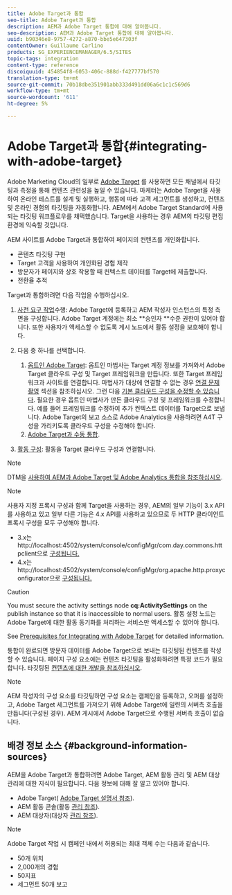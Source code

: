 ```yaml
---
title: Adobe Target과 통합
seo-title: Adobe Target과 통합
description: AEM과 Adobe Target 통합에 대해 알아봅니다.
seo-description: AEM과 Adobe Target 통합에 대해 알아봅니다.
uuid: b90346e8-9757-4272-a870-bbe5e647303f
contentOwner: Guillaume Carlino
products: SG_EXPERIENCEMANAGER/6.5/SITES
topic-tags: integration
content-type: reference
discoiquuid: 454854f8-6053-406c-888d-f427777bf570
translation-type: tm+mt
source-git-commit: 70b18dbe351901abb333d491dd06a6c1c1c569d6
workflow-type: tm+mt
source-wordcount: '611'
ht-degree: 5%

---
```



# Adobe Target과 통합{#integrating-with-adobe-target}

Adobe Marketing Cloud의 일부로 [Adobe Target](http://www.adobe.com/ro/solutions/testing-targeting/testandtarget.html) 를 사용하면 모든 채널에서 타깃팅과 측정을 통해 컨텐츠 관련성을 높일 수 있습니다. 마케터는 Adobe Target을 사용하여 온라인 테스트를 설계 및 실행하고, 행동에 따라 고객 세그먼트를 생성하고, 컨텐츠 및 온라인 경험의 타깃팅을 자동화합니다. AEM에서 Adobe Target Standard에 사용되는 타깃팅 워크플로우를 채택했습니다. Target을 사용하는 경우 AEM의 타깃팅 편집 환경에 익숙할 것입니다.

AEM 사이트를 Adobe Target과 통합하여 페이지의 컨텐츠를 개인화합니다.

* 콘텐츠 타깃팅 구현
* Target 고객을 사용하여 개인화된 경험 제작
* 방문자가 페이지와 상호 작용할 때 컨텍스트 데이터를 Target에 제출합니다.
* 전환율 추적

Target과 통합하려면 다음 작업을 수행하십시오.

1. [사전 요구 작업](/help/sites-administering/target-requirements.md)수행: Adobe Target에 등록하고 AEM 작성자 인스턴스의 특정 측면을 구성합니다. Adobe Target 계정에는 최소 **승인자 **수준 권한이 있어야 합니다. 또한 사용자가 액세스할 수 없도록 게시 노드에서 활동 설정을 보호해야 합니다.

1. 다음 중 하나를 선택합니다.

   1. [옵트인 Adobe Target](/help/sites-administering/opt-in.md): 옵트인 마법사는 Target 계정 정보를 가져와서 Adobe Target 클라우드 구성 및 Target 프레임워크을 만듭니다. 또한 Target 프레임워크과 사이트를 연결합니다. 마법사가 대상에 연결할 수 없는 경우 [연결 문제 촬영](/help/sites-administering/target-configuring.md#troubleshooting-target-connection-problems) 섹션을 참조하십시오. 그런 다음 [기본 클라우드 구성을 수정할 수 있습니다](/help/sites-administering/target-configuring.md#modifying-the-opt-in-wizard-configurations). 필요한 경우 옵트인 마법사가 만든 클라우드 구성 및 프레임워크를 수정합니다. 예를 들어 프레임워크를 수정하여 추가 컨텍스트 데이터를 Target으로 보냅니다. Adobe Target의 보고 소스로 Adobe Analytics을 사용하려면 A4T 구성을 가리키도록 클라우드 구성을 수정해야 합니다.
   1. [Adobe Target과 수동 통합](/help/sites-administering/target-configuring.md#manually-integrating-with-adobe-target).

1. [활동 구성](/help/sites-authoring/activitylib.md): 활동을 Target 클라우드 구성과 연결합니다.

>[!NOTE]
>
>DTM을 [사용하여 AEM과 Adobe Target 및 Adobe Analytics 통합을 참조하십시오](https://helpx.adobe.com/experience-manager/using/integrate-digital-marketing-solutions.html).

>[!NOTE]
>
>사용자 지정 프록시 구성과 함께 Target을 사용하는 경우, AEM의 일부 기능이 3.x API를 사용하고 있고 일부 다른 기능은 4.x API를 사용하고 있으므로 두 HTTP 클라이언트 프록시 구성을 모두 구성해야 합니다.
>
>* 3.x는 http://localhost:4502/system/console/configMgr/com.day.commons.httpclient으로 [구성됩니다.](http://localhost:4502/system/console/configMgr/com.day.commons.httpclient)
>* 4.x는 http://localhost:4502/system/console/configMgr/org.apache.http.proxyconfigurator으로 [구성됩니다.](http://localhost:4502/system/console/configMgr/org.apache.http.proxyconfigurator)
>



>[!CAUTION]
>
>You must secure the activity settings node **cq:ActivitySettings** on the publish instance so that it is inaccessible to normal users. 활동 설정 노드는 Adobe Target에 대한 활동 동기화를 처리하는 서비스만 액세스할 수 있어야 합니다.
>
>See [Prerequisites for Integrating with Adobe Target](/help/sites-administering/target-requirements.md#securing-the-activity-settings-node) for detailed information.

통합이 완료되면 방문자 데이터를 Adobe Target으로 보내는 타깃팅된 컨텐츠를 [](/help/sites-authoring/content-targeting-touch.md) 작성할 수 있습니다. 페이지 구성 요소에는 컨텐츠 타깃팅을 활성화하려면 특정 코드가 필요합니다. 타깃팅된 [컨텐츠에 대한 개발을 참조하십시오](/help/sites-developing/target.md).

>[!NOTE]
>
>AEM 작성자의 구성 요소를 타깃팅하면 구성 요소는 캠페인을 등록하고, 오퍼를 설정하고, Adobe Target 세그먼트를 가져오기 위해 Adobe Target에 일련의 서버측 호출을 만듭니다(구성된 경우). AEM 게시에서 Adobe Target으로 수행된 서버측 호출이 없습니다.

## 배경 정보 소스 {#background-information-sources}

AEM을 Adobe Target과 통합하려면 Adobe Target, AEM 활동 관리 및 AEM 대상 관리에 대한 지식이 필요합니다. 다음 정보에 대해 잘 알고 있어야 합니다.

* Adobe Target( [Adobe Target 설명서 참조](https://docs.adobe.com/content/help/en/target/using/target-home.html)).
* AEM 활동 콘솔(활동 [관리 참조](/help/sites-authoring/activitylib.md)).
* AEM 대상자(대상자 [관리 참조](/help/sites-authoring/managing-audiences.md)).

>[!NOTE]
>
>Adobe Target 작업 시 캠페인 내에서 허용되는 최대 객체 수는 다음과 같습니다.
>
>* 50개 위치
>* 2,000개의 경험
>* 50지표
>* 세그먼트 50개 보고
>



